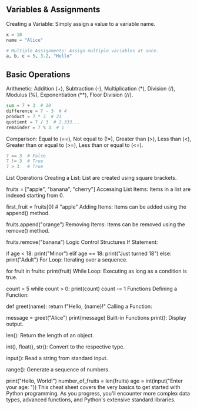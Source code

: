 ## Variables & Assignments
Creating a Variable: Simply assign a value to a variable name.

```python
x = 10
name = "Alice"

# Multiple Assignments: Assign multiple variables at once.
a, b, c = 5, 3.2, "Hello"
```

## Basic Operations
Arithmetic: Addition (+), Subtraction (-), Multiplication (*), Division (/), Modulus (%), Exponentiation (**), Floor Division (//).

```python
sum = 7 + 3  # 10
difference = 7 - 3  # 4
product = 7 * 3  # 21
quotient = 7 / 3  # 2.333...
remainder = 7 % 3  # 1
```

Comparison: Equal to (==), Not equal to (!=), Greater than (>), Less than (<), Greater than or equal to (>=), Less than or equal to (<=).

```python
7 == 3  # False
7 != 3  # True
7 > 3   # True
```
List Operations
Creating a List: List are created using square brackets.

fruits = ["apple", "banana", "cherry"]
Accessing List Items: Items in a list are indexed starting from 0.

first_fruit = fruits[0]  # "apple"
Adding Items: Items can be added using the append() method.

fruits.append("orange")
Removing Items: Items can be removed using the remove() method.

fruits.remove("banana")
Logic Control Structures
If Statement:

if age < 18:
    print("Minor")
elif age == 18:
    print("Just turned 18")
else:
    print("Adult")
For Loop: Iterating over a sequence.

for fruit in fruits:
    print(fruit)
While Loop: Executing as long as a condition is true.

count = 5
while count > 0:
    print(count)
    count -= 1
Functions
Defining a Function:

def greet(name):
    return f"Hello, {name}!"
Calling a Function:

message = greet("Alice")
print(message)
Built-in Functions
print(): Display output.

len(): Return the length of an object.

int(), float(), str(): Convert to the respective type.

input(): Read a string from standard input.

range(): Generate a sequence of numbers.

print("Hello, World!")
number_of_fruits = len(fruits)
age = int(input("Enter your age: "))
This cheat sheet covers the very basics to get started with Python programming. As you progress, you'll encounter more complex data types, advanced functions, and Python's extensive standard libraries.
